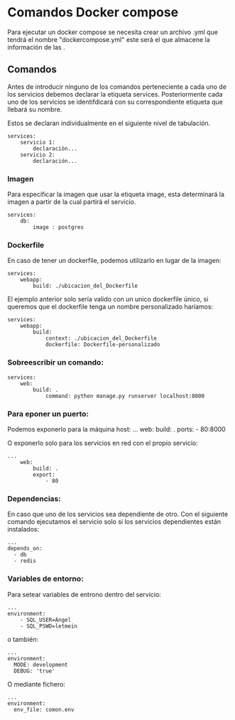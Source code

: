 # Comandos Docker compose

Para ejecutar un  docker compose se necesita crear un archivo .yml que tendrá el nombre "dockercompose.yml" este será el que almacene la información de las .

## Comandos

Antes de introducir ninguno de los comandos perteneciente a cada uno de los servicios debemos declarar la etiqueta services. Posteriormente cada uno de los servicios se identifdicará con su correspondiente etiqueta que llebará su nombre. 

Estos se declaran individualmente en el siguiente nivel de tabulación.

    services:
        servicio 1:
            declaración...
        servicio 2:
            declaración...

### Imagen

Para especificar la imagen que usar la etiqueta  image, esta determinará la imagen a partir de la cual partirá el servicio.

    services:
        db:
            image : postgres

### Dockerfile

En caso de tener un dockerfile, podemos utilizarlo en lugar de la imagen: 

    services:
        webapp:
            build: ./ubicacion_del_Dockerfile

El ejemplo anterior solo sería valido con un unico dockerfile único, si queremos que el dockerfile tenga un nombre personalizado haríamos:

    services:
        webapp:
            build:
                context: ./ubicacion_del_Dockerfile
                dockerfile: Dockerfile-personalizado

### Sobreescribir un comando:

    services:
        web:
            build: .
                command: python manage.py runserver localhost:8000

### Para eponer un puerto:

Podemos exponerlo para la máquina host:
    ...
    web:
        build: .
        ports:
            - 80:8000

O exponerlo solo para los servicios en red con el propio servicio:

    ...
        web:
            build: .
            export:
                - 80

### Dependencias:

En caso que uno de los servicios sea dependiente de otro. Con el siguiente comando ejecutamos el servicio solo si los servicios dependientes están instalados:

    ...
    depends_on:
      - db
      - redis

### Variables de entorno:

Para setear variables de entrono dentro del servicio:

    ...
    environment:
        - SQL_USER=Angel
        - SQL_PSWD=letmein

o también:

    ...
    environment:
      MODE: development
      DEBUG: 'true'

O mediante fichero:

    ...
    environment:
      env_file: comon.env



